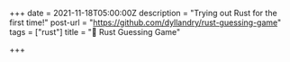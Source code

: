 +++
date = 2021-11-18T05:00:00Z
description = "Trying out Rust for the first time!"
post-url = "https://github.com/dyllandry/rust-guessing-game"
tags = ["rust"]
title = "🦀 Rust Guessing Game"

+++
